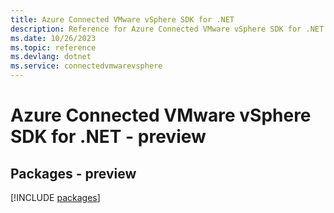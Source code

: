```yaml
---
title: Azure Connected VMware vSphere SDK for .NET
description: Reference for Azure Connected VMware vSphere SDK for .NET
ms.date: 10/26/2023
ms.topic: reference
ms.devlang: dotnet
ms.service: connectedvmwarevsphere
---
```

# Azure Connected VMware vSphere SDK for .NET - preview
## Packages - preview
[!INCLUDE [packages](connected-vmware-vsphere-index.md)]